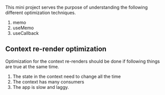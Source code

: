 This mini project serves the purpose of understanding the following different optimization techniques.

1. memo
2. useMemo
3. useCallback

## Context re-render optimization

Optimization for the context re-renders should be done if following things are true at the same time.

1. The state in the context need to change all the time
2. The context has many consumers
3. The app is slow and laggy.